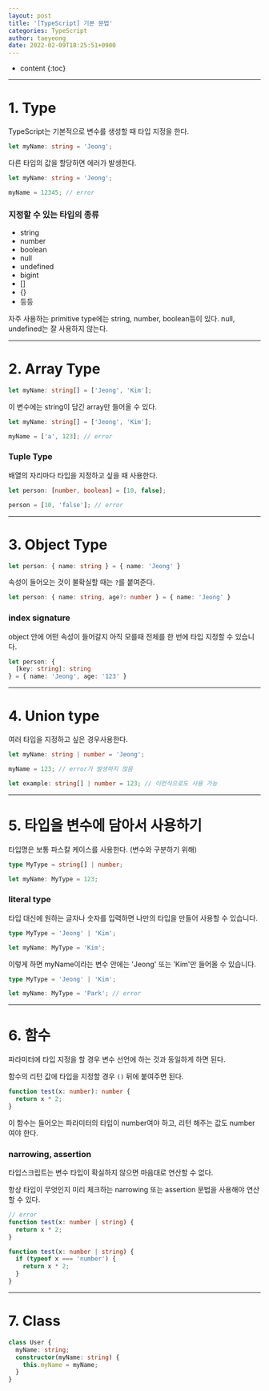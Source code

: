 ```yaml
---
layout: post
title: '[TypeScript] 기본 문법'
categories: TypeScript
author: taeyeong
date: 2022-02-09T18:25:51+0900
---
```

* content
{:toc}


---

# 1. Type

TypeScript는 기본적으로 변수를 생성할 때 타입 지정을 한다.

```ts
let myName: string = 'Jeong';
```

다른 타입의 값을 할당하면 에러가 발생한다.

```ts
let myName: string = 'Jeong';

myName = 12345; // error
```

### 지정할 수 있는 타입의 종류

- string
- number
- boolean
- null
- undefined
- bigint
- []
- {}
- 등등

자주 사용하는 primitive type에는 string, number, boolean등이 있다. null, undefined는 잘 사용하지 않는다.

---

# 2. Array Type

```ts
let myName: string[] = ['Jeong', 'Kim'];
```

이 변수에는 string이 담긴 array만 들어올 수 있다.

```ts
let myName: string[] = ['Jeong', 'Kim'];

myName = ['a', 123]; // error
```

### Tuple Type

배열의 자리마다 타입을 지정하고 싶을 때 사용한다.

```ts
let person: [number, boolean] = [10, false];

person = [10, 'false']; // error
```

---

# 3. Object Type

```ts
let person: { name: string } = { name: 'Jeong' }
```

속성이 들어오는 것이 불확실할 때는 `?`를 붙여준다.

```ts
let person: { name: string, age?: number } = { name: 'Jeong' }
```

### index signature

object 안에 어떤 속성이 들어갈지 아직 모를때 전체를 한 번에 타입 지정할 수 있습니다.

```ts
let person: {
  [key: string]: string
} = { name: 'Jeong', age: '123' }
```

---

# 4. Union type

여러 타입을 지정하고 싶은 경우사용한다.

```ts
let myName: string | number = 'Jeong';

myName = 123; // error가 발생하지 않음
```

```ts
let example: string[] | number = 123; // 이런식으로도 사용 가능
```

---

# 5. 타입을 변수에 담아서 사용하기

타입명은 보통 파스칼 케이스를 사용한다. (변수와 구분하기 위해)

```ts
type MyType = string[] | number;

let myName: MyType = 123;
```

### literal type

타입 대신에 원하는 글자나 숫자를 입력하면 나만의 타입을 만들어 사용할 수 있습니다.

```ts
type MyType = 'Jeong' | 'Kim';

let myName: MyType = 'Kim';
```

이렇게 하면 myName이라는 변수 안에는 'Jeong' 또는 'Kim'만 들어올 수 있습니다.

```ts
type MyType = 'Jeong' | 'Kim';

let myName: MyType = 'Park'; // error
```

---

# 6. 함수

파라미터에 타입 지정을 할 경우 변수 선언에 하는 것과 동일하게 하면 된다.

함수의 리턴 값에 타입을 지정할 경우 `()` 뒤에 붙여주면 된다.

```ts
function test(x: number): number {
  return x * 2;
}
```

이 함수는 들어오는 파라미터의 타입이 number여야 하고, 리턴 해주는 값도 number여야 한다.

### narrowing, assertion

타입스크립트는 변수 타입이 확실하지 않으면 마음대로 연산할 수 없다.

항상 타입이 무엇인지 미리 체크하는 narrowing 또는 assertion 문법을 사용해야 연산할 수 있다.

```ts
// error
function test(x: number | string) {
  return x * 2;
}
```

```ts
function test(x: number | string) {
  if (typeof x === 'number') {
    return x * 2;
  }
}
```

---

# 7. Class

```ts
class User {
  myName: string;
  constructor(myName: string) {
    this.myName = myName;
  }
}
```